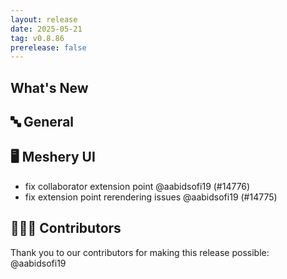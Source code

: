 ```yaml
---
layout: release
date: 2025-05-21
tag: v0.8.86
prerelease: false
---
```


## What's New
## 🔤 General
## 🖥 Meshery UI

- fix collaborator extension point @aabidsofi19 (#14776)
- fix extension point rerendering issues @aabidsofi19 (#14775)

## 👨🏽‍💻 Contributors

Thank you to our contributors for making this release possible:
@aabidsofi19

